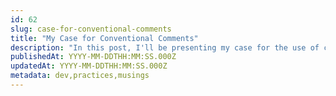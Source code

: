```yaml
---
id: 62
slug: case-for-conventional-comments
title: "My Case for Conventional Comments"
description: "In this post, I'll be presenting my case for the use of conventional comments in code review. I've been an advocate for conventional comments for about a year and my hope is to share its benefits so that others can adopt their own standards for code review. Let's dive in!"
publishedAt: YYYY-MM-DDTHH:MM:SS.000Z
updatedAt: YYYY-MM-DDTHH:MM:SS.000Z
metadata: dev,practices,musings
---
```

